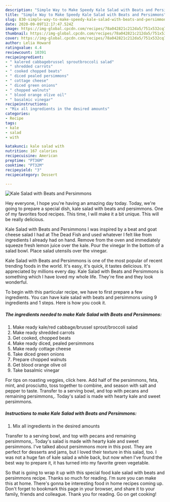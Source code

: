 ```yaml
---
description: "Simple Way to Make Speedy Kale Salad with Beats and Persimmons"
title: "Simple Way to Make Speedy Kale Salad with Beats and Persimmons"
slug: 830-simple-way-to-make-speedy-kale-salad-with-beats-and-persimmons
date: 2020-09-09T12:17:47.524Z
image: https://img-global.cpcdn.com/recipes/78a042821c212da5/751x532cq70/kale-salad-with-beats-and-persimmons-recipe-main-photo.jpg
thumbnail: https://img-global.cpcdn.com/recipes/78a042821c212da5/751x532cq70/kale-salad-with-beats-and-persimmons-recipe-main-photo.jpg
cover: https://img-global.cpcdn.com/recipes/78a042821c212da5/751x532cq70/kale-salad-with-beats-and-persimmons-recipe-main-photo.jpg
author: Lelia Howard
ratingvalue: 4.4
reviewcount: 10391
recipeingredient:
- " kalered cabbagebrussel sproutbroccoli salad"
- " shredded carrots"
- " cooked chopped beats"
- " diced pealed persimmons"
- " cottage cheese"
- " diced green onions"
- " chopped walnuts"
- " blood orange olive oil"
- " basalmic vinegar"
recipeinstructions:
- "Mix all ingredients in the desired amounts"
categories:
- Recipe
tags:
- kale
- salad
- with

katakunci: kale salad with 
nutrition: 167 calories
recipecuisine: American
preptime: "PT36M"
cooktime: "PT32M"
recipeyield: "3"
recipecategory: Dessert

---
```



![Kale Salad with Beats and Persimmons](https://img-global.cpcdn.com/recipes/78a042821c212da5/751x532cq70/kale-salad-with-beats-and-persimmons-recipe-main-photo.jpg)

Hey everyone, I hope you're having an amazing day today. Today, we're going to prepare a special dish, kale salad with beats and persimmons. One of my favorites food recipes. This time, I will make it a bit unique. This will be really delicious.

Kale Salad with Beats and Persimmons I was inspired by a beat and goat cheese salad I had at The Dead Fish and used whatever I felt like from ingredients I already had on hand. Remove from the oven and immediately squeeze fresh lemon juice over the kale. Pour the vinegar In the bottom of a salad bowl. Place salad utensils over the vinegar.

Kale Salad with Beats and Persimmons is one of the most popular of recent trending foods in the world. It's easy, it's quick, it tastes delicious. It's appreciated by millions every day. Kale Salad with Beats and Persimmons is something which I have loved my whole life. They're fine and they look wonderful.


To begin with this particular recipe, we have to first prepare a few ingredients. You can have kale salad with beats and persimmons using 9 ingredients and 1 steps. Here is how you cook it.

<!--inarticleads1-->

##### The ingredients needed to make Kale Salad with Beats and Persimmons:

1. Make ready  kale/red cabbage/brussel sprout/broccoli salad
1. Make ready  shredded carrots
1. Get  cooked, chopped beats
1. Make ready  diced, pealed persimmons
1. Make ready  cottage cheese
1. Take  diced green onions
1. Prepare  chopped walnuts
1. Get  blood orange olive oil
1. Take  basalmic vinegar


For tips on roasting veggies, click here. Add half of the persimmons, feta, mint, and prosciutto, toss together to combine, and season with salt and pepper to taste. Transfer to a serving bowl, and top with pecans and remaining persimmons,. Today&#39;s salad is made with hearty kale and sweet persimmons. 

<!--inarticleads2-->

##### Instructions to make Kale Salad with Beats and Persimmons:

1. Mix all ingredients in the desired amounts


Transfer to a serving bowl, and top with pecans and remaining persimmons,. Today&#39;s salad is made with hearty kale and sweet persimmons. I&#39;ve talked about persimmons more in this post. They are perfect for desserts and jams, but I loved their texture in this salad, too. I was not a huge fan of kale salad a while back, but now when I&#39;ve found the best way to prepare it, it has turned into my favorite green vegetable. 

So that is going to wrap it up with this special food kale salad with beats and persimmons recipe. Thanks so much for reading. I'm sure you can make this at home. There's gonna be interesting food in home recipes coming up. Don't forget to bookmark this page in your browser, and share it to your family, friends and colleague. Thank you for reading. Go on get cooking!
